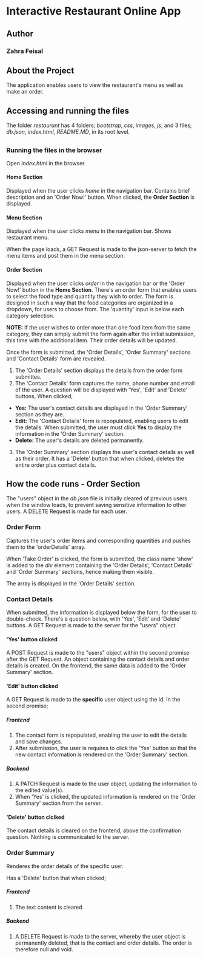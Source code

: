 # Interactive Restaurant Online App

## Author
### Zahra Feisal

##
## About the Project
The application enables users to view the restaurant's menu as well as make an order.

##
## Accessing and running the files
The folder <em>restaurant</em> has 4 folders; <em>bootstrap</em>, <em>css</em>, <em>images</em>, <em>js</em>, and 3 files; <em>db.json</em>, <em>index.html</em>, <em>README.MD</em>, in its root level.

##
### Running the files in the browser
Open <em>index.html</em> in the browser.

#### Home Section
Displayed when the user clicks <em>home</em> in the navigation bar. Contains brief description and an 'Order Now!' button. When clicked, the <strong>Order Section</strong> is displayed.

#### Menu Section
Displayed when the user clicks <em>menu</em> in the navigation bar. Shows restaurant menu. 

When the page loads, a GET Request is made to the json-server to fetch the menu items and post them in the menu section.

#### Order Section
Displayed when the user clicks <em>order</em> in the navigation bar or the 'Order Now!' button in the <strong>Home Section</strong>. There's an order form that enables users to select the food type and quantity they wish to order. The form is designed in such a way that the food categories are organized in a dropdown, for users to choose from. The 'quantity' input is below each category selection.

<strong>NOTE:</strong> If the user wishes to order more than one food item from the same category, they can simply submit the form again after the initial submission, this time with the additional item. Their order details will be updated.

Once the form is submitted, the 'Order Details', 'Order Summary' sections and 'Contact Details' form are revealed.

1. The 'Order Details' section displays the details from the order form submittes.
2. The 'Contact Details' form captures the name, phone number and email of the user. A question will be displayed with 'Yes', 'Edit' and 'Delete' buttons, When clicked; 

<ul>
<li><strong>Yes:</strong> The user's contact details are displayed in the 'Order Summary' section as they are.
</li>
<li>
<strong>Edit:</strong> The 'Contact Details' form is repopulated, enabling users to edit the details. When submitted, the user must click <strong>Yes</strong> to display the information in the 'Order Summary' section.
</li>
<li>
<strong>Delete:</strong> The user's details are deleted permanently.
</li>
</ul>

3. The 'Order Summary' section displays the user's contact details as well as their order. It has a 'Delete' button that when clicked, deletes the entire order plus contact details.

##
## How the code runs - Order Section

The "users" object in the <em>db.json</em> file is initially cleared of previous users when the window loads, to prevent saving sensitive information to other users. A DELETE Request is made for each user.

### Order Form
Captures the user's order items and corresponding quantities and pushes them to the 'orderDetails' array.

When 'Take Order' is clicked, the form is submitted, the class name 'show' is added to the <em>div</em> element containing the 'Order Details', 'Contact Details' and 'Order Summary' sections, hence making them visible.

The array is displayed in the 'Order Details' section.

### Contact Details
When submitted, the information is displayed below the form, for the user to double-check. There's a question below, with 'Yes', 'Edit' and 'Delete' buttons. A GET Request is made to the server for the "users" object.

#### 'Yes' button clicked
A POST Request is made to the "users" object within the second promise after the GET Request. An object containing the contact details and order details is created. On the frontend, the same data is added to the 'Order Summary' section.

#### 'Edit' button clicked
A GET Request is made to the <strong>specific</strong> user object using the id. In the second promise;

##### Frontend
1. The contact form is repopulated, enabling the user to edit the details and save changes.
2. After submission, the user is requires to click the 'Yes' button so that the new contact information is rendered on the 'Order Summary' section.

##### Backend
1. A PATCH Request is made to the user object, updating the information to the edited value(s).
2. When 'Yes' is clicked, the updated information is rendered on the 'Order Summary' section from the server.

#### 'Delete' button clciked
The contact details is cleared on the frontend, above the confirmation question. Nothing is communicated to the server.

### Order Summary
Renderes the order details of the specific user.

Has a 'Delete' button that when clicked;

##### Frontend
1. The text content is cleared

##### Backend
1. A DELETE Request is made to the server, whereby the user object is permanently deleted, that is the contact and order details. The order is therefore null and void.

